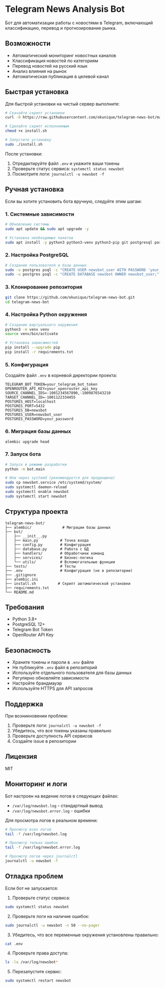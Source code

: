 # Telegram News Analysis Bot

Бот для автоматизации работы с новостями в Telegram, включающий классификацию, перевод и прогнозирование рынка.

## Возможности

- Автоматический мониторинг новостных каналов
- Классификация новостей по категориям
- Перевод новостей на русский язык
- Анализ влияния на рынок
- Автоматическая публикация в целевой канал

## Быстрая установка

Для быстрой установки на чистый сервер выполните:

```bash
# Скачайте скрипт установки
curl -O https://raw.githubusercontent.com/okunique/telegram-news-bot/master/install.sh

# Сделайте скрипт исполняемым
chmod +x install.sh

# Запустите установку
sudo ./install.sh
```

После установки:
1. Отредактируйте файл `.env` и укажите ваши токены
2. Проверьте статус сервиса: `systemctl status newsbot`
3. Посмотрите логи: `journalctl -u newsbot -f`

## Ручная установка

Если вы хотите установить бота вручную, следуйте этим шагам:

### 1. Системные зависимости

```bash
# Обновление системы
sudo apt update && sudo apt upgrade -y

# Установка необходимых пакетов
sudo apt install -y python3 python3-venv python3-pip git postgresql postgresql-contrib libpq-dev
```

### 2. Настройка PostgreSQL

```bash
# Создание пользователя и базы данных
sudo -u postgres psql -c "CREATE USER newsbot_user WITH PASSWORD 'your_password';"
sudo -u postgres psql -c "CREATE DATABASE newsbot OWNER newsbot_user;"
```

### 3. Клонирование репозитория

```bash
git clone https://github.com/okunique/telegram-news-bot.git
cd telegram-news-bot
```

### 4. Настройка Python окружения

```bash
# Создание виртуального окружения
python3 -m venv venv
source venv/bin/activate

# Установка зависимостей
pip install --upgrade pip
pip install -r requirements.txt
```

### 5. Конфигурация

Создайте файл `.env` в корневой директории проекта:

```env
TELEGRAM_BOT_TOKEN=your_telegram_bot_token
OPENROUTER_API_KEY=your_openrouter_api_key
SOURCE_CHANNEL_IDS=-1001234567890,-1009876543210
TARGET_CHANNEL_ID=-1001122334455
POSTGRES_HOST=localhost
POSTGRES_PORT=5432
POSTGRES_DB=newsbot
POSTGRES_USER=newsbot_user
POSTGRES_PASSWORD=your_password
```

### 6. Миграция базы данных

```bash
alembic upgrade head
```

### 7. Запуск бота

```bash
# Запуск в режиме разработки
python -m bot.main

# Или через systemd (рекомендуется для продакшена)
sudo cp newsbot.service /etc/systemd/system/
sudo systemctl daemon-reload
sudo systemctl enable newsbot
sudo systemctl start newsbot
```

## Структура проекта

```
telegram-news-bot/
├── alembic/              # Миграции базы данных
├── bot/
│   ├── __init__.py
│   ├── main.py          # Точка входа
│   ├── config.py        # Конфигурация
│   ├── database.py      # Работа с БД
│   ├── handlers/        # Обработчики команд
│   ├── services/        # Бизнес-логика
│   └── utils/           # Вспомогательные функции
├── tests/               # Тесты
├── .env                 # Конфигурация (не в репозитории)
├── .gitignore
├── alembic.ini
├── install.sh          # Скрипт автоматической установки
├── requirements.txt
└── README.md
```

## Требования

- Python 3.8+
- PostgreSQL 12+
- Telegram Bot Token
- OpenRouter API Key

## Безопасность

- Храните токены и пароли в `.env` файле
- Не публикуйте `.env` файл в репозиторий
- Используйте отдельного пользователя для базы данных
- Регулярно обновляйте зависимости
- Настройте брандмауэр
- Используйте HTTPS для API запросов

## Поддержка

При возникновении проблем:
1. Проверьте логи: `journalctl -u newsbot -f`
2. Убедитесь, что все токены указаны правильно
3. Проверьте доступность API сервисов
4. Создайте issue в репозитории

## Лицензия

MIT 

## Мониторинг и логи

Бот настроен на ведение логов в следующих файлах:
- `/var/log/newsbot.log` - стандартный вывод
- `/var/log/newsbot.error.log` - ошибки

Для просмотра логов в реальном времени:
```bash
# Просмотр всех логов
tail -f /var/log/newsbot.log

# Просмотр только ошибок
tail -f /var/log/newsbot.error.log

# Просмотр логов через journalctl
journalctl -u newsbot -f
```

## Отладка проблем

Если бот не запускается:

1. Проверьте статус сервиса:
```bash
sudo systemctl status newsbot
```

2. Проверьте логи на наличие ошибок:
```bash
sudo journalctl -u newsbot -n 50 --no-pager
```

3. Убедитесь, что все переменные окружения установлены правильно:
```bash
cat .env
```

4. Проверьте права доступа:
```bash
ls -la /var/log/newsbot*
```

5. Перезапустите сервис:
```bash
sudo systemctl restart newsbot
``` 